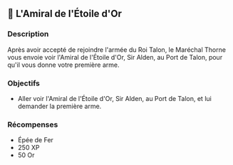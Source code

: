 ## 📜 L'Amiral de l'Étoile d'Or

### Description

Après avoir accepté de rejoindre l'armée du Roi Talon, le Maréchal Thorne vous envoie voir l'Amiral de l'Étoile d'Or, Sir Alden, au Port de Talon, pour qu'il vous donne votre première arme.

### Objectifs

- Aller voir l'Amiral de l'Étoile d'Or, Sir Alden, au Port de Talon, et lui demander la première arme.

### Récompenses

- Épée de Fer
- 250 XP
- 50 Or